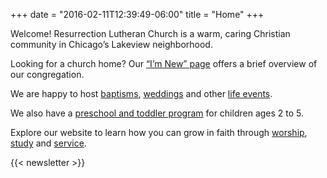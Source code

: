 +++
date = "2016-02-11T12:39:49-06:00"
title = "Home"
+++

Welcome! Resurrection Lutheran Church is a warm, caring Christian community in Chicago’s Lakeview neighborhood. 

Looking for a church home? Our [“I’m New” page](/im-new) offers a brief overview of our congregation.

We are happy to host [baptisms](/life-events), [weddings](/life-events) and other [life events](/life-events). 

We also have a [preschool and toddler program](/preschool) for children ages 2 to 5.

Explore our website to learn how you can grow in faith through [worship](/worship), [study](/education) and [service](/in-the-community). 
 
{{< newsletter >}}

